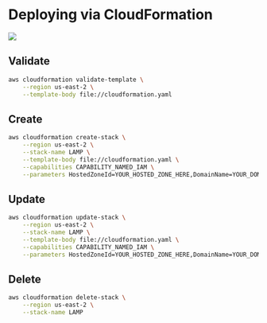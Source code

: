 # Deploying via CloudFormation

[![](https://s3.amazonaws.com/cloudformation-examples/cloudformation-launch-stack.png)](https://console.aws.amazon.com/cloudformation/home?#/stacks/new?stackName=LAMP&templateURL=https://s3.us-east-2.amazonaws.com/lamp.cloudformation/cloudformation.yml)

<!-- NOTE TO BIDMC MAINTAINERS: 
- To update the CloudFormation stack (notice the proper URL syntax above) we must update the cloudformation.yml file in the "lamp.cloudformation" S3 bucket owned by BIDMC. 
- We do not want to have several files/zip folders to download; everything should be contained within the single cloudformation.yml file and several commands below.
- DO NOT LINK TO EXTERNAL GITHUB REPOSITORIES OR CLOUDFORMATION FILES NOT HOSTED OR PROVIDED BY BIDMC.
-->

## Validate

```bash
aws cloudformation validate-template \
	--region us-east-2 \
	--template-body file://cloudformation.yaml
```

## Create

```bash
aws cloudformation create-stack \
	--region us-east-2 \
	--stack-name LAMP \
	--template-body file://cloudformation.yaml \
	--capabilities CAPABILITY_NAMED_IAM \
	--parameters HostedZoneId=YOUR_HOSTED_ZONE_HERE,DomainName=YOUR_DOMAIN_NAME_HERE,InstanceType=t3.medium,ImageId=ami-0f57b4cec24530068,VpcCidrBlock=10.0.0.0/16,SubnetCidrBlock=10.0.0.0/24,KeyName=YOUR_KEY_NAME_HERE,SecurityGroupName=mindLAMP-platform-ec2-sg,SshCidrBlock=52.95.4.0/24,Ec2Instance01Name=mindLAMP-platform-ec2-01,Ec2Instance02Name=mindLAMP-platform-ec2-02
```

## Update

```bash
aws cloudformation update-stack \
	--region us-east-2 \
	--stack-name LAMP \
	--template-body file://cloudformation.yaml \
	--capabilities CAPABILITY_NAMED_IAM \
	--parameters HostedZoneId=YOUR_HOSTED_ZONE_HERE,DomainName=YOUR_DOMAIN_NAME_HERE,InstanceType=t3.medium,ImageId=ami-0f57b4cec24530068,VpcCidrBlock=10.0.0.0/16,SubnetCidrBlock=10.0.0.0/24,KeyName=YOUR_KEY_NAME_HERE,SecurityGroupName=mindLAMP-platform-ec2-sg,SshCidrBlock=52.95.4.0/24,Ec2Instance01Name=mindLAMP-platform-ec2-01,Ec2Instance02Name=mindLAMP-platform-ec2-02
```

## Delete

```bash
aws cloudformation delete-stack \
	--region us-east-2 \
	--stack-name LAMP
```
